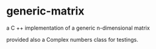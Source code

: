 # generic-matrix
a C ++ implementation of a generic n-dimensional matrix

provided also a Complex numbers class for testings.
